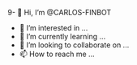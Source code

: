 9- 👋 Hi, I’m @CARLOS-FINBOT
- 👀 I’m interested in ...
- 🌱 I’m currently learning ...
- 💞️ I’m looking to collaborate on ...
- 📫 How to reach me ...

<!---
CARLOS-FINBOT/CARLOS-FINBOT is a ✨ special ✨ repository because its `README.md` (this file) appears on your GitHub profile.
You can click the Preview link to take a look at your changes.
--->

